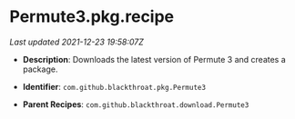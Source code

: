 # Permute3.pkg.recipe

_Last updated 2021-12-23 19:58:07Z_

- **Description**: Downloads the latest version of Permute 3 and creates a package.

- **Identifier**: `com.github.blackthroat.pkg.Permute3`

- **Parent Recipes**: `com.github.blackthroat.download.Permute3`